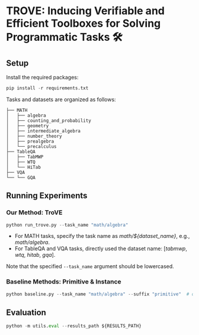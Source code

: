 # TROVE: Inducing Verifiable and Efficient Toolboxes for Solving Programmatic Tasks :hammer_and_wrench:

## Setup

Install the required packages:

```python
pip install -r requirements.txt
```

Tasks and datasets are organized as follows:
```
├── MATH
│   ├── algebra
│   ├── counting_and_probability
│   ├── geometry
│   ├── intermediate_algebra
│   ├── number_theory
│   ├── prealgebra
│   └── precalculus
├── TableQA
│   ├── TabMWP
│   ├── WTQ
│   └── HiTab
├── VQA
└── └── GQA
```

## Running Experiments

### Our Method: TroVE

```python
python run_trove.py --task_name "math/algebra"
```

* For MATH tasks, specify the task name as _math/${dataset_name}_, e.g., _math/algebra_.
* For TableQA and VQA tasks, directly used the dataset name: [_tabmwp_, _wtq_, _hitab_, _gqa_].

Note that the specified `--task_name` argument should be lowercased.

### Baseline Methods: Primitive & Instance

```python
python baseline.py --task_name "math/algebra" --suffix "primitive"  # or "instance"
```

## Evaluation

```python
python -m utils.eval --results_path ${RESULTS_PATH}
```
